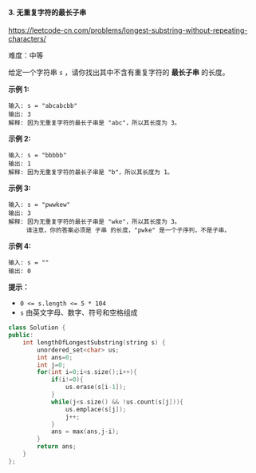 #### 3. 无重复字符的最长子串

https://leetcode-cn.com/problems/longest-substring-without-repeating-characters/

难度：中等

给定一个字符串 `s` ，请你找出其中不含有重复字符的 **最长子串** 的长度。

 

**示例 1:**

```
输入: s = "abcabcbb"
输出: 3 
解释: 因为无重复字符的最长子串是 "abc"，所以其长度为 3。
```

**示例 2:**

```
输入: s = "bbbbb"
输出: 1
解释: 因为无重复字符的最长子串是 "b"，所以其长度为 1。
```

**示例 3:**

```
输入: s = "pwwkew"
输出: 3
解释: 因为无重复字符的最长子串是 "wke"，所以其长度为 3。
     请注意，你的答案必须是 子串 的长度，"pwke" 是一个子序列，不是子串。
```

**示例 4:**

```
输入: s = ""
输出: 0
```

 

**提示：**

- `0 <= s.length <= 5 * 104`
- `s` 由英文字母、数字、符号和空格组成



```c++
class Solution {
public:
    int lengthOfLongestSubstring(string s) {
        unordered_set<char> us;
        int ans=0;
        int j=0;
        for(int i=0;i<s.size();i++){
            if(i!=0){
                us.erase(s[i-1]);
            }
            while(j<s.size() && !us.count(s[j])){
                us.emplace(s[j]);
                j++;
            }
            ans = max(ans,j-i);
        }
        return ans;
    }
};
```

